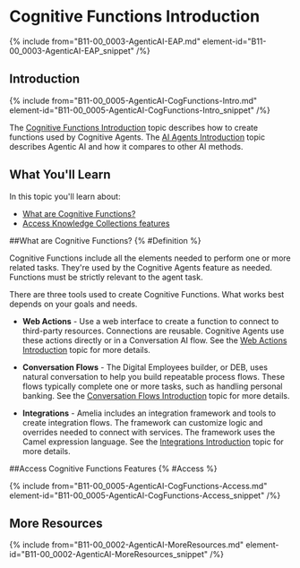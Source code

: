 # Cognitive Functions Introduction

{% include from="B11-00_0003-AgenticAI-EAP.md" element-id="B11-00_0003-AgenticAI-EAP_snippet" /%}

## Introduction

{% include from="B11-00_0005-AgenticAI-CogFunctions-Intro.md" element-id="B11-00_0005-AgenticAI-CogFunctions-Intro_snippet" /%}

The [Cognitive Functions Introduction](B03-11_0201-Cognitive-Functions-Intro.md) topic describes how to create functions used by Cognitive Agents. The [AI Agents Introduction](B03-11_0001-AI-Agents-Intro.md) topic describes Agentic AI and how it compares to other AI methods.

## What You'll Learn

In this topic you'll learn about:

* [What are Cognitive Functions?](#Definition)
* [Access Knowledge Collections features](#Access)

##What are Cognitive Functions? {% #Definition %}

Cognitive Functions include all the elements needed to perform one or more related tasks. They're used by the Cognitive Agents feature as needed. Functions must be strictly relevant to the agent task.

There are three tools used to create Cognitive Functions. What works best depends on your goals and needs.

* **Web Actions** - Use a web interface to create a function to connect to third-party resources. Connections are reusable. Cognitive Agents use these actions directly or in a Conversation AI flow. See the [Web Actions Introduction](B03-05_0101-Web-Actions-Intro.md) topic for more details.

* **Conversation Flows** - The Digital Employees builder, or DEB, uses natural conversation to help you build repeatable process flows. These flows typically complete one or more tasks, such as handling personal banking. See the [Conversation Flows Introduction](B03-04_0100-Conversation-Flows-Intro.md) topic for more details.

* **Integrations** - Amelia includes an integration framework and tools to create integration flows. The framework can customize logic and overrides needed to connect with services. The framework uses the Camel expression language. See the [Integrations Introduction](B03-06_0201-Integrations-Intro.md) topic for more details.

##Access Cognitive Functions Features {% #Access %}

{% include from="B11-00_0005-AgenticAI-CogFunctions-Access.md" element-id="B11-00_0005-AgenticAI-CogFunctions-Access_snippet" /%}

## More Resources

{% include from="B11-00_0002-AgenticAI-MoreResources.md" element-id="B11-00_0002-AgenticAI-MoreResources_snippet" /%}

